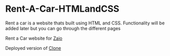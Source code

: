# Rent-A-Car-HTMLandCSS
Rent a car is a website thats built using HTML and CSS. Functionality will be added later but you can go through the different pages


Rent a Car website for [Zaio](https://www.zaio.io/learn)

Deployed version of [Clone](https://me-fidelity.netlify.app/)
